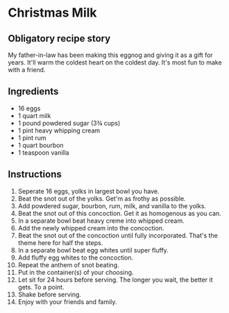 <!--data 2019-12-04 #food -->

# Christmas Milk

## Obligatory recipe story

My father-in-law has been making this eggnog and giving it as a gift for years.
It'll warm the coldest heart on the coldest day.
It's most fun to make with a friend.

## Ingredients

- 16 eggs
- 1 quart milk
- 1 pound powdered sugar (3&frac34; cups)
- 1 pint heavy whipping cream
- 1 pint rum
- 1 quart bourbon
- 1 teaspoon vanilla

## Instructions

1. Seperate 16 eggs, yolks in largest bowl you have.
1. Beat the snot out of the yolks. Get'm as frothy as possible.
1. Add powdered sugar, bourbon, rum, milk, and vanilla to the yolks.
1. Beat the snot out of this concoction. Get it as homogenous as you can.
1. In a separate bowl beat heavy creme into whipped cream.
1. Add the newly whipped cream into the concoction.
1. Beat the snot out of the concoction until fully incorporated. That's the theme here for half the steps.
1. In a separate bowl beat egg whites until super fluffy.
1. Add fluffy egg whites to the concoction.
1. Repeat the anthem of snot beating.
1. Put in the container(s) of your choosing.
1. Let sit for 24 hours before serving. The longer you wait, the better it gets. To a point.
1. Shake before serving.
1. Enjoy with your friends and family.